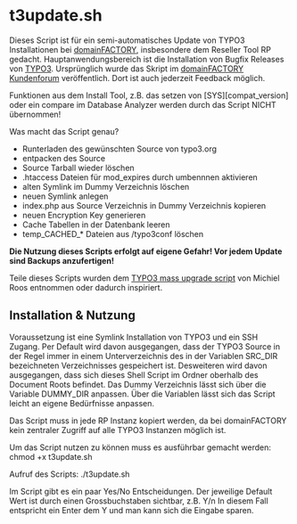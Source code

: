 t3update.sh
===========

Dieses Script ist für ein semi-automatisches Update von TYPO3 Installationen bei [domainFACTORY](http://www.df.eu), insbesondere dem Reseller Tool RP gedacht. Hauptanwendungsbereich ist die Installation von Bugfix Releases von [TYPO3](http://typo3.org). Ursprünglich wurde das Skript im [domainFACTORY Kundenforum](https://www.df.eu/forum/threads/51430-Shell-Script-f%C3%BCr-Updates-von-TYPO3-Installationen-bei-df) veröffentlich. Dort ist auch jederzeit Feedback möglich.

Funktionen aus dem Install Tool, z.B. das setzen von [SYS][compat_version] oder ein compare im Database Analyzer werden durch das Script NICHT übernommen!

Was macht das Script genau?
- Runterladen des gewünschten Source von typo3.org
- entpacken des Source
- Source Tarball wieder löschen
- .htaccess Dateien für mod_expires durch umbennnen aktivieren
- alten Symlink im Dummy Verzeichnis löschen
- neuen Symlink anlegen
- index.php aus Source Verzeichnis in Dummy Verzeichnis kopieren
- neuen Encryption Key generieren
- Cache Tabellen in der Datenbank leeren
- temp\_CACHED\_* Dateien aus /typo3conf löschen

**Die Nutzung dieses Scripts erfolgt auf eigene Gefahr! Vor jedem Update sind Backups anzufertigen!**

Teile dieses Scripts wurden dem [TYPO3 mass upgrade script](http://www.typofree.org/article/archive/2009/january/title/typo3-mass-upgrade-script/) von Michiel Roos entnommen oder dadurch inspiriert.

Installation & Nutzung
----------------------

Voraussetzung ist eine Symlink Installation von TYPO3 und ein SSH Zugang. Per Default wird davon ausgegangen, dass der TYPO3 Source in der Regel immer in einem Unterverzeichnis des in der Variablen SRC\_DIR bezeichneten Verzeichnisses gespeichert ist.
Desweiteren wird davon ausgegangen, dass sich dieses Shell Script im Ordner oberhalb des Document Roots befindet. Das Dummy Verzeichnis lässt sich über die Variable DUMMY_DIR anpassen.
Über die Variablen lässt sich das Script leicht an eigene Bedürfnisse anpassen.

Das Script muss in jede RP Instanz kopiert werden, da bei domainFACTORY kein zentraler Zugriff auf alle TYPO3 Instanzen möglich ist.

Um das Script nutzen zu können muss es ausführbar gemacht werden:
    chmod +x t3update.sh

Aufruf des Scripts:
    ./t3update.sh

Im Script gibt es ein paar Yes/No Entscheidungen. Der jeweilige Default Wert ist durch einen Grossbuchstaben sichtbar, z.B. Y/n
In diesem Fall entspricht ein Enter dem Y und man kann sich die Eingabe sparen.